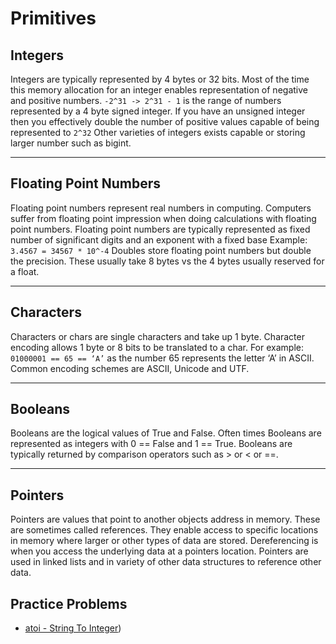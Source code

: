 # Primitives

## Integers
Integers are typically represented by 4 bytes or 32 bits. Most of the time this memory allocation for an integer enables representation of negative and positive numbers.
`-2^31 -> 2^31 - 1` is the range of numbers represented by a 4 byte signed integer. If you have an unsigned integer then you effectively double the number of positive values capable of being represented to `2^32`
Other varieties of integers exists capable or storing larger number such as bigint.

- - - -

## Floating Point Numbers
Floating point numbers represent real numbers in computing. Computers suffer from floating point impression when doing calculations with floating point numbers.
Floating point numbers are typically represented as fixed number of significant digits and an exponent with a fixed base
Example: `3.4567 = 34567 * 10^-4`
Doubles store floating point numbers but double the precision. These usually take 8 bytes vs the 4 bytes usually reserved for a float.
- - - -

## Characters
Characters or chars are single characters and take up 1 byte. Character encoding allows 1 byte or 8 bits to be translated to a char. For example: `01000001 == 65 == ‘A’`  as the number 65 represents the letter ‘A’ in ASCII. Common encoding schemes are ASCII, Unicode and UTF.
- - - -

## Booleans
Booleans are the logical values of True and False.  Often times Booleans are represented as integers with 0 == False and 1 == True.  Booleans are typically returned by comparison operators such as > or < or ==.
- - - -

## Pointers
Pointers are values that point to another objects address in memory. These are sometimes called references. They enable access to specific locations in memory where larger or other types of data are stored. Dereferencing is when you access the underlying data at a pointers location. Pointers are used in linked lists and in variety of other data structures to reference other data.


## Practice Problems
- [atoi - String To Integer](../practice_problems/primitives/practice_problems.md#atoi))
